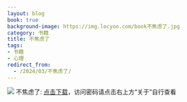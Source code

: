 ```yaml
---
layout: blog
book: true
background-image: https://img.locyoo.com/book不焦虑了.jpg
category: 书籍
title: 不焦虑了
tags:
- 书籍
- 心理
redirect_from:
  - /2024/03/不焦虑了/
---
```

![](https://img.locyoo.com/book不焦虑了.jpg)
不焦虑了: <a name = "ref1" href="https://url18.ctfile.com/f/50983618-1269463186-6ded69?p=3619">点击下载</a>，访问密码请点击右上方“关于”自行查看
